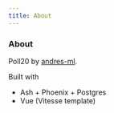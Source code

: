 ```yaml
---
title: About
---
```


<div class="text-center">
  <!-- You can use Vue components inside markdown -->
  <div i-carbon-dicom-overlay class="text-4xl -mb-6 m-auto" />
  <h3>About</h3>
</div>

Poll20 by [andres-ml](https://github.com/andres-ml).

Built with
* Ash + Phoenix + Postgres
* Vue (Vitesse template)
